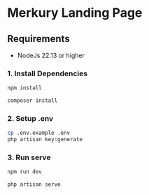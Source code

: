 # Merkury Landing Page

## Requirements

- NodeJs 22.13 or higher

### 1. Install Dependencies

```bash
npm install
```
```bash
composer install
```

### 2. Setup .env

```bash
cp .env.example .env
php artisan key:generate
```
### 3. Run serve
```bash
npm run dev
```

```bash
php artisan serve
```
